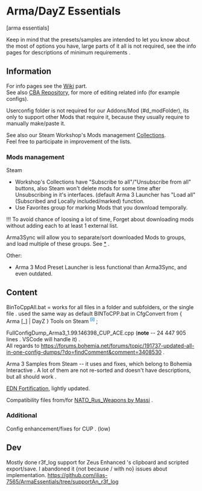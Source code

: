 
# Arma/DayZ Essentials

[arma essentials]

Keep in mind that the presets/samples are intended to let you know about the most of options you have, large parts of it all is not required, see the info pages for descriptions of minimum requirements .

## Information

For info pages see the [Wiki](https://github.com/ilias-7565/ArmaEssentials/wiki/) part.  
See also [CBA Repository](https://github.com/CBATeam/CBA_A3), for more of editing related info (for example configs).

Userconfig folder is not required for our Addons/Mod (#d_modFolder),
	 its only to support other Mods that require it, because they usually require to manually make/paste it.

See also our Steam Workshop's Mods management [Collections](https://steamcommunity.com/sharedfiles/filedetails/?id=2120634028).  
Feel free to participate in improvement of the lists.

### Mods management

Steam
* Workshop's Collections have "Subscribe to all"/"Unsubscribe from all" buttons, also Steam won't delete mods for some time after Unsubscribing in it's interfaces. (default Arma 3 Launcher has "Load all" (Subscribed and Locally included/marked) function.
* Use Favorites group for marking Mods that you download temporally.

!!! To avoid chance of loosing a lot of time, Forget about downloading mods without adding each to at least 1 external list.

Arma3Sync will allow you to separate/sort downloaded Mods to groups,
	 and load multiple of these groups. See [*](Additional/ArmA3Sync) .

Other:
* Arma 3 Mod Preset Launcher is less functional than Arma3Sync, and even outdated.

## Content

BinToCppAll.bat = works for all files in a folder and subfolders, or the single file . used the same way as default BINToCPP.bat in CfgConvert from { Arma [_] | DayZ } Tools on Steam <sup title="(put it in `DayZ Tools\Bin\CfgConvert` folder and drag the target file/folder on it)" style="color:dodgerBlue;">__[i]__</sup> ;

FullConfigDump_Arma3_1.99.146398_CUP_ACE.cpp (**note** -- 24 447 905 lines . VSCode will handle it) .  
All regards to https://forums.bohemia.net/forums/topic/191737-updated-all-in-one-config-dumps/?do=findComment&comment=3408530 .

Arma 3 Samples from Steam -- it uses and fixes, which belong to Bohemia Interactive . A lot of them are not re-sorted and doesn't have descriptions, but all should work .

[EDN Fortification](https://steamcommunity.com/sharedfiles/filedetails/?id=933801347&searchtext=fortif), lightly updated.

Compatibility files from/for [NATO_Rus_Weapons by Massi](https://steamcommunity.com/sharedfiles/filedetails/?id=500929500) .

### Additional

Config enhancement/fixes for CUP . (low)
​
## Dev

Mostly done r3f_log support for Zeus Enhanced 's clipboard and scripted export/save.
	 I abandoned it {not because / with no} issues about implementation.
https://github.com/ilias-7565/ArmaEssentials/tree/supportAn_r3f_log
